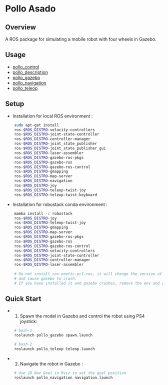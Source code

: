 # Pollo Asado
## Overview
A ROS package for simulating a mobile robot with four wheels in Gazebo.

## Usage   
- [pollo_control](pollo_control/README.md)      
- [pollo_description](pollo_description/README.md)   
- [pollo_gazebo](pollo_gazebo/README.md)      
- [pollo_navigation](pollo_navigation/README.md)      
- [pollo_teleop](pollo_teleop/README.md)     

## Setup   
- Installation for local ROS environment :  
```bash
    sudo apt-get install 
    ros-$ROS_DISTRO-velocity-controllers 
    ros-$ROS_DISTRO-joint-state-controller 
    ros-$ROS_DISTRO-controller-manager 
    ros-$ROS_DISTRO-joint_state_publisher
    ros-$ROS_DISTRO-joint_state_publisher_gui
    ros-$ROS_DISTRO-laser-assembler 
    ros-$ROS_DISTRO-gazebo-ros-pkgs 
    ros-$ROS_DISTRO-gazebo-ros 
    ros-$ROS_DISTRO-gazebo-ros-control 
    ros-$ROS_DISTRO-gmapping 
    ros-$ROS_DISTRO-map-server 
    ros-$ROS_DISTRO-navigation 
    ros-$ROS_DISTRO-joy 
    ros-$ROS_DISTRO-teleop-twist-joy 
    ros-$ROS_DISTRO-teleop-twist-keyboard 
```   

- Installation for robostack conda environment :  
```bash
    mamba install -c robostack 
    ros-$ROS_DISTRO-joy 
    ros-$ROS_DISTRO-teleop-twist-joy
    ros-$ROS_DISTRO-gmapping 
    ros-$ROS_DISTRO-map-server 
    ros-$ROS_DISTRO-gazebo-ros-pkgs 
    ros-$ROS_DISTRO-gazebo-ros 
    ros-$ROS_DISTRO-gazebo-ros-control 
    ros-$ROS_DISTRO-velocity-controllers 
    ros-$ROS_DISTRO-joint-state-controller 
    ros-$ROS_DISTRO-controller-manager 
    ros-$ROS_DISTRO-laser-assembler  
    
    # Do not install ros-noetic-pcl-ros, it will change the version of some pkgs,     
    # and cause gazebo to crash.    
    # If you have installed it and gazebo crashes, remove the env and create a new one.   
```   

## Quick Start
- 1. Spawn the model in Gazebo and control the robot using PS4 joystick:   
```bash    
    # bash-1
    roslaunch pollo_gazebo spawn.launch
```
```bash
    # bash-2
    roslaunch pollo_teleop teleop.launch
```  

- 2. Navigate the robot in Gazebo :   
```bash
    # Use 2D Nav Goal in Rviz to set the goal position
    roslaunch pollo_navigation navigation.launch
```